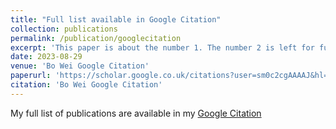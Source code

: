 ```yaml
---
title: "Full list available in Google Citation"
collection: publications
permalink: /publication/googlecitation
excerpt: 'This paper is about the number 1. The number 2 is left for future work.'
date: 2023-08-29
venue: 'Bo Wei Google Citation'
paperurl: 'https://scholar.google.co.uk/citations?user=sm0c2cgAAAAJ&hl=en'
citation: 'Bo Wei Google Citation'
---
```

My full list of publications are available in my [Google Citation](https://scholar.google.co.uk/citations?user=sm0c2cgAAAAJ&hl=en)

